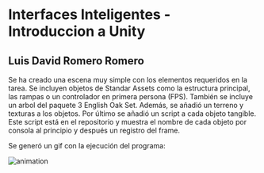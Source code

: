 # Interfaces Inteligentes - Introduccion a Unity 
## Luis David Romero Romero
Se ha creado una escena muy simple con los elementos requeridos en la tarea. Se incluyen objetos de Standar Assets como la estructura principal, las rampas o un controlador en primera persona (FPS). También se incluye un arbol del paquete 3 English Oak Set. Además, se añadió un terreno y texturas a los objetos. Por último se añadió un script a cada objeto tangible. Este script está en el repositorio y muestra el nombre de cada objeto por consola al principio y después un registro del frame.

Se generó un gif con la ejecución del programa:

![animation](https://github.com/LDRR99100/4-II-IntroUnity/blob/d41d074fefa3a79a552bce6063e4d391892e67e4/animation.gif)
